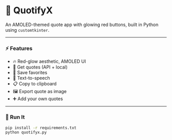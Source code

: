 # 💬 QuotifyX

An AMOLED-themed quote app with glowing red buttons, built in Python using `customtkinter`.

---

### ⚡ Features
- 🔥 Red-glow aesthetic, AMOLED UI
- 🎯 Get quotes (API + local)
- 💾 Save favorites
- 🎤 Text-to-speech
- 📋 Copy to clipboard
- 🖼️ Export quote as image
- ➕ Add your own quotes

---

### 🚀 Run It

```bash
pip install -r requirements.txt
python quotifyx.py